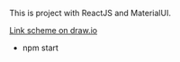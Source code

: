 This is project with ReactJS and MaterialUI.

[Link scheme on draw.io](https://app.diagrams.net/#G12m4LtXo1HZMWMKIM4mpKpbYxkApF8TfX)

* npm start